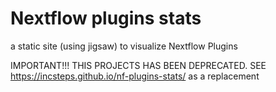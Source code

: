# Nextflow plugins stats

a static site (using jigsaw) to visualize Nextflow Plugins

IMPORTANT!!! THIS PROJECTS HAS BEEN DEPRECATED. SEE https://incsteps.github.io/nf-plugins-stats/ as a replacement